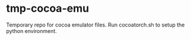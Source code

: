 # tmp-cocoa-emu

Temporary repo for cocoa emulator files. Run cocoatorch.sh to setup the python environment.
